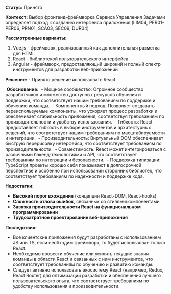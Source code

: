 **Статус:** Принято

**Контекст:** Выбор фронтенд-фреймворка Сервиса Управления Задачами определяет подход к созданию интерфейса приложения (LIM04, PER01-PER06, PRN01, SCA03, SEC09, DUR04)

**Рассмотренные варианты:**
1. Vue.js - фреймворк, реализованный как дополнительная разметка для HTML
2. React - библиотекой пользовательского интерфейса
3. Angular - фреймворк, предоставляющий широкий и полный спектр инструментов для разработки веб-приложений

**Решение:**
- Принято решение использовать React

 **Обоснование:** 
 - Мощное сообщество: Огромное сообщество разработчиков и множество доступных ресурсов обучения и поддержки, что соответствует нашим требованиям по поддержке и обучению команды. 
 - Компонентный подход: Позволяет создавать переиспользуемые компоненты, что ускоряет процесс разработки и обеспечивает стабильность приложения, соответствуя требованиям по производительности и удобству использования. 
 - Гибкость: React предоставляет гибкость в выборе инструментов и архитектурных решений, что соответствует нашим требованиям по масштабируемости и интеграции. 
 - Производительность: Виртуальный DOM обеспечивает быструю перерисовку интерфейса, что соответствует требованиям по производительности. 
 - Совместимость: React может интегрироваться с различными бэкенд-технологиями и API, что соответствует требованиям по интеграции и безопасности. 
 - Поддержка типизации: TypeScript проекты хорошо себя показывают в долгосрочной перспективе и особенно при использовании сторонних библиотек, что соответствует требованиям по надежности и поддержке кода.

**Недостатки:** 
- **Высокий порог вхождения** (концепция React-DOM, React-hooks) 
- **Сложность отлова ошибок**, связанных со стилями/компонентами 
- **Завязка производительности React на функциональном программировании** 
- **Трудозатратное проектирование веб-приложения**

**Последствия:** 
- Все клиентские приложения будут разработаны с использованием JS или TS, если необходим фреймворк, то будет использован только React. 
- Необходимо провести обучение или усилить текущие знания команды в области React и связанных с ним инструментов, что соответствует требованиям по обучению и развитию команды. 
- Следует активно использовать экосистему React (например, Redux, React Router) для оптимизации разработки и обеспечения лучшего пользовательского опыта, что соответствует требованиям по удобству использования и производительности.